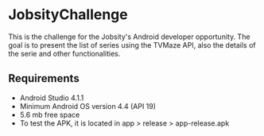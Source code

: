 # JobsityChallenge
This is the challenge for the Jobsity's Android developer opportunity. The goal is to present the list of series using the TVMaze API, also the details of the serie and other functionalities.

## Requirements
- Android Studio 4.1.1
- Minimum Android OS version 4.4 (API 19)
- 5.6 mb free space
- To test the APK, it is located in app > release > app-release.apk
